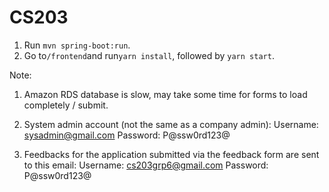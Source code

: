 # CS203

1. Run `mvn spring-boot:run`.
2. Go to`/frontend`and run`yarn install`, followed by `yarn start`.

Note:
1. Amazon RDS database is slow, may take some time for forms to load completely / submit.

2. System admin account (not the same as a company admin):
   Username: sysadmin@gmail.com
   Password: P@ssw0rd123@
   
3. Feedbacks for the application submitted via the feedback form are sent to this email:
   Username: cs203grp6@gmail.com
   Password: P@ssw0rd123@
